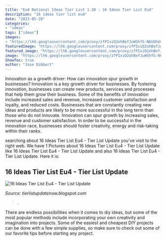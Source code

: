 ```yaml
---
title: "Eu4 National Ideas Tier List 1.30 : 16 Ideas Tier List Eu4"
description: "16 ideas tier list eu4"
date: "2023-05-28"
categories:
- "ideas"
tags: ["ideas"]
images:
- "https://lh6.googleusercontent.com/proxy/zfPIxiO2ohBefJuWShfG-N6UUhUm0Y51j3SmEIofJ_rGn93QBVafxXpzQJDpQEQ21d9k9nEnTJSwRWkSYHNeE_UJ_pa7As4_sb315e-Q8oT71b7OEW7X6ZFqBSU2QbaO7Qb0VYH597ZYbq5n9Wtdew=w1200-h630-p-k-no-nu"
featuredImage: "https://lh6.googleusercontent.com/proxy/zfPIxiO2ohBefJuWShfG-N6UUhUm0Y51j3SmEIofJ_rGn93QBVafxXpzQJDpQEQ21d9k9nEnTJSwRWkSYHNeE_UJ_pa7As4_sb315e-Q8oT71b7OEW7X6ZFqBSU2QbaO7Qb0VYH597ZYbq5n9Wtdew=w1200-h630-p-k-no-nu"
featured_image: "https://lh6.googleusercontent.com/proxy/zfPIxiO2ohBefJuWShfG-N6UUhUm0Y51j3SmEIofJ_rGn93QBVafxXpzQJDpQEQ21d9k9nEnTJSwRWkSYHNeE_UJ_pa7As4_sb315e-Q8oT71b7OEW7X6ZFqBSU2QbaO7Qb0VYH597ZYbq5n9Wtdew=w1200-h630-p-k-no-nu"
image: "https://lh6.googleusercontent.com/proxy/zfPIxiO2ohBefJuWShfG-N6UUhUm0Y51j3SmEIofJ_rGn93QBVafxXpzQJDpQEQ21d9k9nEnTJSwRWkSYHNeE_UJ_pa7As4_sb315e-Q8oT71b7OEW7X6ZFqBSU2QbaO7Qb0VYH597ZYbq5n9Wtdew=w1200-h630-p-k-no-nu"
ShowToc: true
author: "Jose Dibbert"
---
```



Innovation as a growth driver: How can innovation spur growth in businesses?
Innovation is a key growth driver for businesses. By fostering innovation, businesses can create new products, services and processes that help them grow their business. Some of the benefits of innovation include increased sales and revenue, increased customer satisfaction and loyalty, and reduced costs.
Businesses that are constantly creating new ideas and products are likely to be more successful in the long term than those who do not innovate. Innovation can spur growth by increasing sales, revenue and customer satisfaction. In order to be successful in the innovation race, businesses should foster creativity, energy and risk-taking within their ranks.

	

		
searching about 16 Ideas Tier List Eu4 - Tier List Update you've visit to the right web. We have 1 Pictures about 16 Ideas Tier List Eu4 - Tier List Update like 16 Ideas Tier List Eu4 - Tier List Update and also 16 Ideas Tier List Eu4 - Tier List Update. Here it is:
		
    
## 16 Ideas Tier List Eu4 - Tier List Update

<img loading=lazy src="https://lh6.googleusercontent.com/proxy/zfPIxiO2ohBefJuWShfG-N6UUhUm0Y51j3SmEIofJ_rGn93QBVafxXpzQJDpQEQ21d9k9nEnTJSwRWkSYHNeE_UJ_pa7As4_sb315e-Q8oT71b7OEW7X6ZFqBSU2QbaO7Qb0VYH597ZYbq5n9Wtdew=w1200-h630-p-k-no-nu" onerror="this.onerror=null;this.src='https://tse4.mm.bing.net/th?id=OIP.xy4-RqjDueTXCTOrMG1vAAAAAA&amp;pid=15.1';" alt="16 Ideas Tier List Eu4 - Tier List Update">

_Source: tierlistupdatenow.blogspot.com_

>. 

	

There are endless possibilities when it comes to diy ideas, but some of the most popular methods include incorporating your own creativity and imagination into projects. Some of the easiest and cheapest DIY projects can be done with a few simple supplies, so make sure to check out some of our favorite tips before starting any project.

